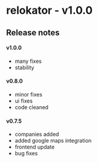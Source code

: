 # relokator - v1.0.0

## Release notes

#### v1.0.0
- many fixes
- stability

#### v0.8.0
- minor fixes
- ui fixes
- code cleaned

#### v0.7.5
- companies added
- added google maps integration
- frontend update
- bug fixes

